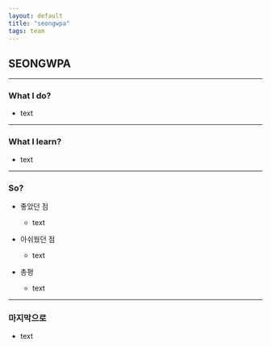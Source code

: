 ```yaml
---
layout: default
title: "seongwpa"
tags: team
---
```


## SEONGWPA

---

### What I do?

- text

---

### What I learn?

- text

---

### So?

- 좋았던 점

  - text

- 아쉬웠던 점

  - text

- 총평

  - text

___

### 마지막으로

- text
